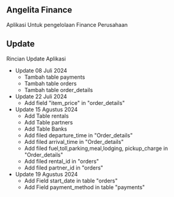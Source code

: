 ## Angelita Finance

Aplikasi Untuk pengelolaan Finance Perusahaan

## Update

Rincian Update Aplikasi

-   Update 08 Juli 2024
    -   Tambah table payments
    -   Tambah table orders
    -   Tambah table order_details
-   Update 22 Juli 2024
    -   Add field "item_price" in "order_details"
-   Update 15 Agustus 2024
    -   Add Table rentals
    -   Add Table partners
    -   Add Table Banks
    -   Add filed departure_time in "Order_details"
    -   Add filed arrival_time in "Order_details"
    -   Add filed fuel,toll,parking,meal,lodging, pickup_charge in "Order_details"
    -   Add filed rental_id in "orders"
    -   Add filed partner_id in "orders"
-   Update 19 Agustus 2024
    -   Add Field start_date in table "orders"
    -   Add Field payment_method in table "payments"
